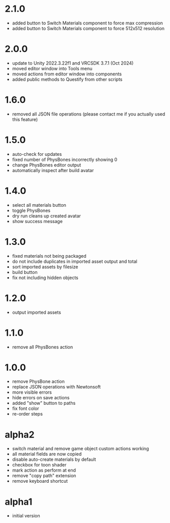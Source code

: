 # 2.1.0

- added button to Switch Materials component to force max compression
- added button to Switch Materials component to force 512x512 resolution

# 2.0.0

- update to Unity 2022.3.22f1 and VRCSDK 3.7.1 (Oct 2024)
- moved editor window into Tools menu
- moved actions from editor window into components
- added public methods to Questify from other scripts

# 1.6.0

- removed all JSON file operations (please contact me if you actually used this feature)

# 1.5.0

- auto-check for updates
- fixed number of PhysBones incorrectly showing 0
- change PhysBones editor output
- automatically inspect after build avatar

# 1.4.0

- select all materials button
- toggle PhysBones
- dry run cleans up created avatar
- show success message

# 1.3.0

- fixed materials not being packaged
- do not include duplicates in imported asset output and total
- sort imported assets by filesize
- build button
- fix not including hidden objects

# 1.2.0

- output imported assets

# 1.1.0

- remove all PhysBones action

# 1.0.0

- remove PhysBone action
- replace JSON operations with Newtonsoft
- more visible errors
- hide errors on save actions
- added "show" button to paths
- fix font color
- re-order steps

# alpha2

- switch material and remove game object custom actions working
- all material fields are now copied
- disable auto-create materials by default
- checkbox for toon shader
- mark action as perform at end
- remove "copy path" extension
- remove keyboard shortcut

# alpha1

- initial version
